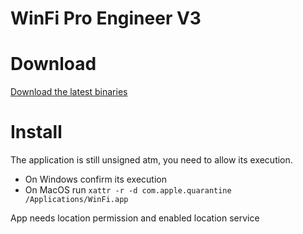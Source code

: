 # WinFi Pro Engineer V3

# Download
[Download the latest binaries](https://github.com/HelgeMagnusKeck/WinFi/releases)

# Install
The application is still unsigned atm, you need to allow its execution.
- On Windows confirm its execution
- On MacOS run `xattr -r -d com.apple.quarantine /Applications/WinFi.app`

App needs location permission and enabled location service

